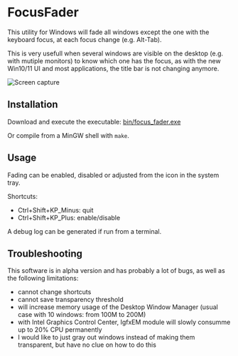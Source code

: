 # FocusFader
This utility for Windows will fade all windows except the one with the keyboard focus, at each focus change (e.g. Alt-Tab).

This is very usefull when several windows are visible on the desktop (e.g. with mutiple monitors) to know which one has the focus, as with the new Win10/11 UI and most applications, the title bar is not changing anymore.

![Screen capture](./capture.png)

## Installation

Download and execute the executable: [bin/focus_fader.exe](bin/focus_fader.exe)

Or compile from a MinGW shell with `make`.

## Usage
Fading can be enabled, disabled or adjusted from the icon in the system tray.

Shortcuts:
 - Ctrl+Shift+KP_Minus: quit
 - Ctrl+Shift+KP_Plus: enable/disable

A debug log can be generated if run from a terminal.

## Troubleshooting

This software is in alpha version and has probably a lot of bugs, as well as the following limitations:

- cannot change shortcuts
- cannot save transparency threshold
- will increase memory usage of the Desktop Window Manager (usual case with 10 windows: from 100M to 200M)
- with Intel Graphics Control Center, IgfxEM module will slowly consumme up to 20% CPU permanently
- I would like to just gray out windows instead of making them transparent, but have no clue on how to do this